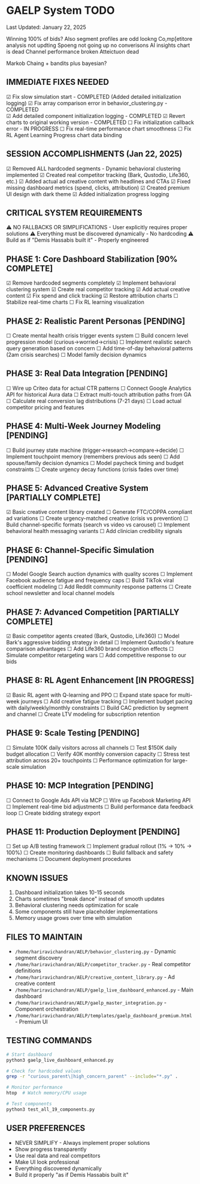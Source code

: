 # GAELP System TODO
Last Updated: January 22, 2025

Winning 100% of bids?
Also segment profiles are odd lookng 
Co,mp[etitore analysis not updting
Spoeng not going up
no converisons
AI insights chart is dead
Channel performance broken
Atteictuon dead

Markob Chaing + bandits plus bayesian?

## IMMEDIATE FIXES NEEDED
☑ Fix slow simulation start - COMPLETED (Added detailed initialization logging)
☑ Fix array comparison error in behavior_clustering.py - COMPLETED  
☑ Add detailed component initialization logging - COMPLETED
☑ Revert charts to original working version - COMPLETED
☐ Fix initialization callback error - IN PROGRESS
☐ Fix real-time performance chart smoothness
☐ Fix RL Agent Learning Progress chart data binding

## SESSION ACCOMPLISHMENTS (Jan 22, 2025)
☑ Removed ALL hardcoded segments - Dynamic behavioral clustering implemented
☑ Created real competitor tracking (Bark, Qustodio, Life360, etc.)
☑ Added actual ad creative content with headlines and CTAs
☑ Fixed missing dashboard metrics (spend, clicks, attribution)
☑ Created premium UI design with dark theme
☑ Added initialization progress logging

## CRITICAL SYSTEM REQUIREMENTS
⚠️ NO FALLBACKS OR SIMPLIFICATIONS - User explicitly requires proper solutions
⚠️ Everything must be discovered dynamically - No hardcoding
⚠️ Build as if "Demis Hassabis built it" - Properly engineered

## PHASE 1: Core Dashboard Stabilization [90% COMPLETE]
☑ Remove hardcoded segments completely
☑ Implement behavioral clustering system
☑ Create real competitor tracking
☑ Add actual creative content
☑ Fix spend and click tracking
☑ Restore attribution charts
☐ Stabilize real-time charts
☐ Fix RL learning visualization

## PHASE 2: Realistic Parent Personas [PENDING]
☐ Create mental health crisis trigger events system
☐ Build concern level progression model (curious→worried→crisis)
☐ Implement realistic search query generation based on concern
☐ Add time-of-day behavioral patterns (2am crisis searches)
☐ Model family decision dynamics

## PHASE 3: Real Data Integration [PENDING]
☐ Wire up Criteo data for actual CTR patterns
☐ Connect Google Analytics API for historical Aura data
☐ Extract multi-touch attribution paths from GA
☐ Calculate real conversion lag distributions (7-21 days)
☐ Load actual competitor pricing and features

## PHASE 4: Multi-Week Journey Modeling [PENDING]
☐ Build journey state machine (trigger→research→compare→decide)
☐ Implement touchpoint memory (remembers previous ads seen)
☐ Add spouse/family decision dynamics
☐ Model paycheck timing and budget constraints
☐ Create urgency decay functions (crisis fades over time)

## PHASE 5: Advanced Creative System [PARTIALLY COMPLETE]
☑ Basic creative content library created
☐ Generate FTC/COPPA compliant ad variations
☐ Create urgency-matched creative (crisis vs prevention)
☐ Build channel-specific formats (search vs video vs carousel)
☐ Implement behavioral health messaging variants
☐ Add clinician credibility signals

## PHASE 6: Channel-Specific Simulation [PENDING]
☐ Model Google Search auction dynamics with quality scores
☐ Implement Facebook audience fatigue and frequency caps
☐ Build TikTok viral coefficient modeling
☐ Add Reddit community response patterns
☐ Create school newsletter and local channel models

## PHASE 7: Advanced Competition [PARTIALLY COMPLETE]
☑ Basic competitor agents created (Bark, Qustodio, Life360)
☐ Model Bark's aggressive bidding strategy in detail
☐ Implement Qustodio's feature comparison advantages
☐ Add Life360 brand recognition effects
☐ Simulate competitor retargeting wars
☐ Add competitive response to our bids

## PHASE 8: RL Agent Enhancement [IN PROGRESS]
☑ Basic RL agent with Q-learning and PPO
☐ Expand state space for multi-week journeys
☐ Add creative fatigue tracking
☐ Implement budget pacing with daily/weekly/monthly constraints
☐ Build CAC prediction by segment and channel
☐ Create LTV modeling for subscription retention

## PHASE 9: Scale Testing [PENDING]
☐ Simulate 100K daily visitors across all channels
☐ Test $150K daily budget allocation
☐ Verify 40K monthly conversion capacity
☐ Stress test attribution across 20+ touchpoints
☐ Performance optimization for large-scale simulation

## PHASE 10: MCP Integration [PENDING]
☐ Connect to Google Ads API via MCP
☐ Wire up Facebook Marketing API
☐ Implement real-time bid adjustments
☐ Build performance data feedback loop
☐ Create bidding strategy export

## PHASE 11: Production Deployment [PENDING]
☐ Set up A/B testing framework
☐ Implement gradual rollout (1% → 10% → 100%)
☐ Create monitoring dashboards
☐ Build fallback and safety mechanisms
☐ Document deployment procedures

## KNOWN ISSUES
1. Dashboard initialization takes 10-15 seconds
2. Charts sometimes "break dance" instead of smooth updates
3. Behavioral clustering needs optimization for scale
4. Some components still have placeholder implementations
5. Memory usage grows over time with simulation

## FILES TO MAINTAIN
- `/home/hariravichandran/AELP/behavior_clustering.py` - Dynamic segment discovery
- `/home/hariravichandran/AELP/competitor_tracker.py` - Real competitor definitions
- `/home/hariravichandran/AELP/creative_content_library.py` - Ad creative content
- `/home/hariravichandran/AELP/gaelp_live_dashboard_enhanced.py` - Main dashboard
- `/home/hariravichandran/AELP/gaelp_master_integration.py` - Component orchestration
- `/home/hariravichandran/AELP/templates/gaelp_dashboard_premium.html` - Premium UI

## TESTING COMMANDS
```bash
# Start dashboard
python3 gaelp_live_dashboard_enhanced.py

# Check for hardcoded values
grep -r "curious_parent\|high_concern_parent" --include="*.py" .

# Monitor performance
htop  # Watch memory/CPU usage

# Test components
python3 test_all_19_components.py
```

## USER PREFERENCES
- NEVER SIMPLIFY - Always implement proper solutions
- Show progress transparently
- Use real data and real competitors
- Make UI look professional
- Everything discovered dynamically
- Build it properly "as if Demis Hassabis built it"

